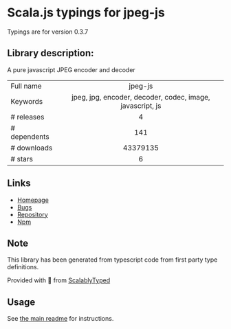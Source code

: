 
# Scala.js typings for jpeg-js

Typings are for version 0.3.7

## Library description:
A pure javascript JPEG encoder and decoder

|                    |                 |
| ------------------ | :-------------: |
| Full name          | jpeg-js |
| Keywords           | jpeg, jpg, encoder, decoder, codec, image, javascript, js |
| # releases         | 4 |
| # dependents       | 141 |
| # downloads        | 43379135 |
| # stars            | 6 |

## Links
- [Homepage](https://github.com/eugeneware/jpeg-js#readme)
- [Bugs](https://github.com/eugeneware/jpeg-js/issues)
- [Repository](https://github.com/eugeneware/jpeg-js)
- [Npm](https://www.npmjs.com/package/jpeg-js)
    


## Note
This library has been generated from typescript code from first party type definitions.

Provided with :purple_heart: from [ScalablyTyped](https://github.com/oyvindberg/ScalablyTyped)

## Usage
See [the main readme](../../readme.md) for instructions.


